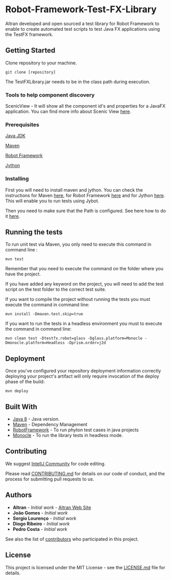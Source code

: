# Robot-Framework-Test-FX-Library
Altran developed and open sourced a test library for Robot Framework to enable to create automated test scripts to test Java FX applications using the TestFX framework. 

## Getting Started

Clone repository to your machine.

```
git clone [repository]
```

The TestFXLibrary.jar needs to be in the class path during execution.

### Tools to help component discovery

ScenicView - It will show all the component id's and properties for a JavaFX application. You can find more info about 
Scenic View [here](http://fxexperience.com/scenic-view/).

### Prerequisites

[Java JDK](http://www.oracle.com/technetwork/java/javase/downloads/jdk8-downloads-2133151.html)

[Maven](https://maven.apache.org/)

[Robot Framework](https://github.com/robotframework/robotframework)

[Jython](http://www.jython.org/)

### Installing

First you will need to install maven and jython. You can check the instructions for Maven 
[here](https://maven.apache.org/install.html), for Robot Framework [here](http://robotframework.org/MavenPlugin/examples/javalibraries.html) and for Jython 
[here](https://wiki.python.org/jython/InstallationInstructions). This will enable you to run tests using Jybot.

Then you need to make sure that the Path is configured. See here how to do it 
[here](http://robotframework.org/robotframework/latest/RobotFrameworkUserGuide.html#configuring-path).

## Running the tests

To run unit test via Maven, you only need to execute this command in command line : 

```
mvn test
```

Remember that you need to execute the command on the folder where you have the project.

If you have added any keyword on the project, you will need to add the test script on the test folder to the correct 
test suite. 

If you want to compile the project without running the tests you must execute the command in command line:

```
mvn install -Dmaven.test.skip=true
```

If you want to run the tests in a headless environment you must to execute the command in command line:

```
mvn clean test -Dtestfx.robot=glass -Dglass.platform=Monocle -Dmonocle.platform=Headless -Dprism.order=j2d
```

## Deployment

Once you've configured your repository deployment information correctly deploying your project's artifact will only 
require invocation of the deploy phase of the build:

```
mvn deploy
```

## Built With

* [Java 8](http://www.oracle.com/technetwork/java/javase/overview/java8-2100321.html) - Java version.
* [Maven](https://maven.apache.org/) - Dependency Management
* [RobotFramework](http://robotframework.org/MavenPlugin/examples/javalibraries.html) - To run phyton test cases in 
java projects
* [Monocle](https://mvnrepository.com/artifact/org.testfx/openjfx-monocle/1.8.0_20) - To run the library tests in 
headless mode.

## Contributing

We suggest [IntelIJ Community](https://www.jetbrains.com/idea/download/#section=windows) for code editing.

Please read [CONTRIBUTING.md](CONTRIBUTING.md) for details on our code of conduct, and the process for submitting pull 
requests to us.

## Authors

* **Altran** - *Initial work* - [Altran Web Site](https://www.altran.com/us/en/)
* **João Gomes** - *Initial work* 
* **Sergio Lourenço** - *Initial work* 
* **Diogo Ribeiro** - *Initial work* 
* **Pedro Costa** - *Initial work* 


See also the list of [contributors](https://github.com/your/project/contributors) who participated in this project.

## License

This project is licensed under the MIT License - see the [LICENSE.md](LICENSE.md) file for details.
